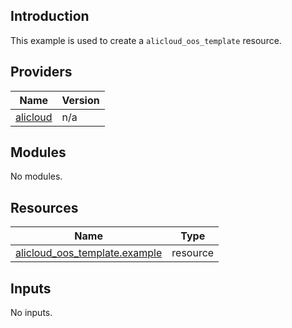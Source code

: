 ## Introduction

This example is used to create a `alicloud_oos_template` resource.

<!-- BEGIN_TF_DOCS -->
## Providers

| Name | Version |
|------|---------|
| <a name="provider_alicloud"></a> [alicloud](#provider\_alicloud) | n/a |

## Modules

No modules.

## Resources

| Name | Type |
|------|------|
| [alicloud_oos_template.example](https://registry.terraform.io/providers/aliyun/alicloud/latest/docs/resources/oos_template) | resource |

## Inputs

No inputs.
<!-- END_TF_DOCS -->    